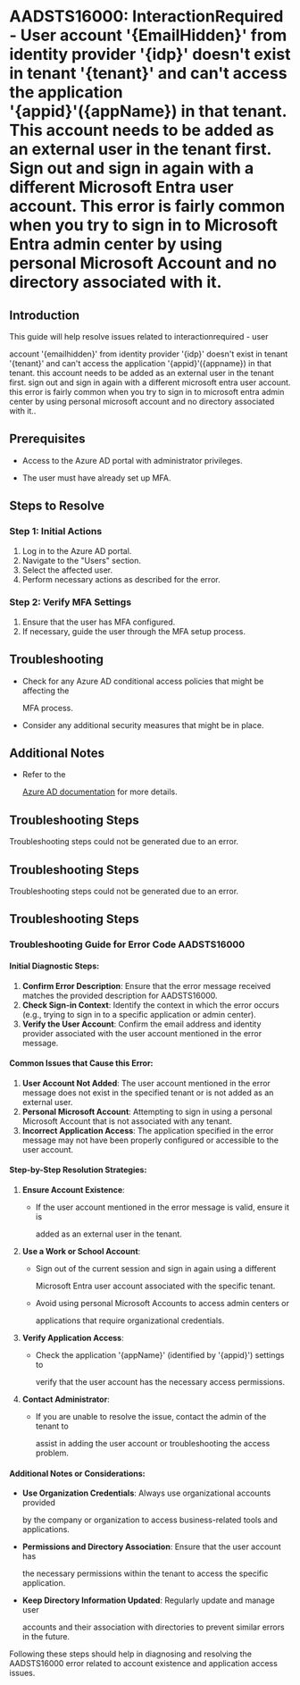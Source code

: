 
# AADSTS16000: InteractionRequired - User account '{EmailHidden}' from identity provider '{idp}' doesn't exist in tenant '{tenant}' and can't access the application '{appid}'({appName}) in that tenant. This account needs to be added as an external user in the tenant first. Sign out and sign in again with a different Microsoft Entra user account. This error is fairly common when you try to sign in to Microsoft Entra admin center by using personal Microsoft Account and no directory associated with it.


## Introduction

This guide will help resolve issues related to interactionrequired - user

account '{emailhidden}' from identity provider '{idp}' doesn't exist in tenant
'{tenant}' and can't access the application '{appid}'({appname}) in that tenant.
this account needs to be added as an external user in the tenant first. sign out
and sign in again with a different microsoft entra user account. this error is
fairly common when you try to sign in to microsoft entra admin center by using
personal microsoft account and no directory associated with it..


## Prerequisites


* Access to the Azure AD portal with administrator privileges.

* The user must have already set up MFA.


## Steps to Resolve


### Step 1: Initial Actions

1. Log in to the Azure AD portal.
2. Navigate to the "Users" section.
3. Select the affected user.
4. Perform necessary actions as described for the error.


### Step 2: Verify MFA Settings

1. Ensure that the user has MFA configured.
2. If necessary, guide the user through the MFA setup process.


## Troubleshooting


* Check for any Azure AD conditional access policies that might be affecting the

  MFA process.

* Consider any additional security measures that might be in place.


## Additional Notes


* Refer to the

  [Azure AD 
documentation](https://learn.microsoft.com/en-us/azure/active-directory/)
  for more details.


## Troubleshooting Steps

Troubleshooting steps could not be generated due to an error.


## Troubleshooting Steps

Troubleshooting steps could not be generated due to an error.


## Troubleshooting Steps


### Troubleshooting Guide for Error Code AADSTS16000


#### Initial Diagnostic Steps:

1. **Confirm Error Description**: Ensure that the error message received matches
   the provided description for AADSTS16000.
2. **Check Sign-in Context**: Identify the context in which the error occurs
   (e.g., trying to sign in to a specific application or admin center).
3. **Verify the User Account**: Confirm the email address and identity provider
   associated with the user account mentioned in the error message.


#### Common Issues that Cause this Error:

1. **User Account Not Added**: The user account mentioned in the error message
   does not exist in the specified tenant or is not added as an external user.
2. **Personal Microsoft Account**: Attempting to sign in using a personal
   Microsoft Account that is not associated with any tenant.
3. **Incorrect Application Access**: The application specified in the error
   message may not have been properly configured or accessible to the user
   account.


#### Step-by-Step Resolution Strategies:

1. **Ensure Account Existence**:

   * If the user account mentioned in the error message is valid, ensure it is

     added as an external user in the tenant.

2. **Use a Work or School Account**:

   * Sign out of the current session and sign in again using a different

     Microsoft Entra user account associated with the specific tenant.
   * Avoid using personal Microsoft Accounts to access admin centers or

     applications that require organizational credentials.

3. **Verify Application Access**:

   * Check the application '{appName}' (identified by '{appid}') settings to

     verify that the user account has the necessary access permissions.

4. **Contact Administrator**:
   * If you are unable to resolve the issue, contact the admin of the tenant to

     assist in adding the user account or troubleshooting the access problem.


#### Additional Notes or Considerations:


* **Use Organization Credentials**: Always use organizational accounts provided

  by the company or organization to access business-related tools and
  applications.

* **Permissions and Directory Association**: Ensure that the user account has

  the necessary permissions within the tenant to access the specific
  application.

* **Keep Directory Information Updated**: Regularly update and manage user

  accounts and their association with directories to prevent similar errors in
  the future.

Following these steps should help in diagnosing and resolving the AADSTS16000
error related to account existence and application access issues.